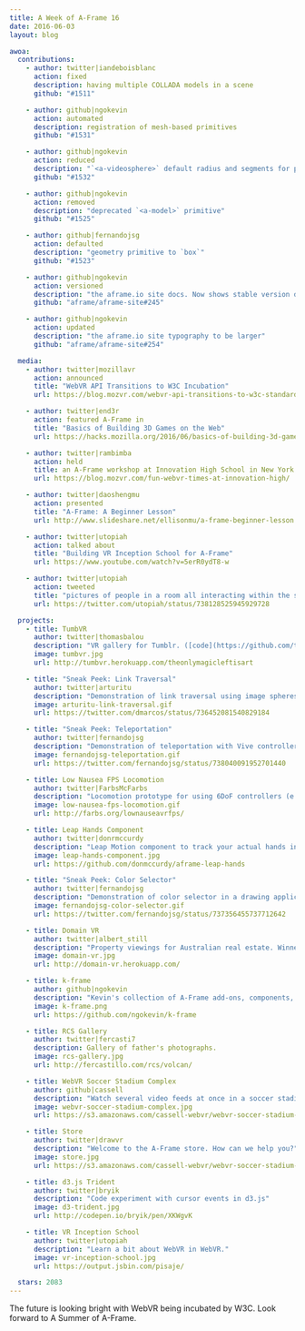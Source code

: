 ```yaml
---
title: A Week of A-Frame 16
date: 2016-06-03
layout: blog

awoa:
  contributions:
    - author: twitter|iandeboisblanc
      action: fixed
      description: having multiple COLLADA models in a scene
      github: "#1511"

    - author: github|ngokevin
      action: automated
      description: registration of mesh-based primitives
      github: "#1531"

    - author: github|ngokevin
      action: reduced
      description: "`<a-videosphere>` default radius and segments for performance"
      github: "#1532"

    - author: github|ngokevin
      action: removed
      description: "deprecated `<a-model>` primitive"
      github: "#1525"

    - author: github|fernandojsg
      action: defaulted
      description: "geometry primitive to `box`"
      github: "#1523"

    - author: github|ngokevin
      action: versioned
      description: "the aframe.io site docs. Now shows stable version docs with dropdown to view `master` docs"
      github: "aframe/aframe-site#245"

    - author: github|ngokevin
      action: updated
      description: "the aframe.io site typography to be larger"
      github: "aframe/aframe-site#254"

  media:
    - author: twitter|mozillavr
      action: announced
      title: "WebVR API Transitions to W3C Incubation"
      url: https://blog.mozvr.com/webvr-api-transitions-to-w3c-standard/

    - author: twitter|end3r
      action: featured A-Frame in
      title: "Basics of Building 3D Games on the Web"
      url: https://hacks.mozilla.org/2016/06/basics-of-building-3d-games-on-the-web/

    - author: twitter|rambimba
      action: held
      title: an A-Frame workshop at Innovation High School in New York
      url: https://blog.mozvr.com/fun-webvr-times-at-innovation-high/

    - author: twitter|daoshengmu
      action: presented
      title: "A-Frame: A Beginner Lesson"
      url: http://www.slideshare.net/ellisonmu/a-frame-beginner-lesson

    - author: twitter|utopiah
      action: talked about
      title: "Building VR Inception School for A-Frame"
      url: https://www.youtube.com/watch?v=5erR0ydT8-w

    - author: twitter|utopiah
      action: tweeted
      title: "pictures of people in a room all interacting within the same A-Frame experience"
      url: https://twitter.com/utopiah/status/738128525945929728

  projects:
    - title: TumbVR
      author: twitter|thomasbalou
      description: "VR gallery for Tumblr. ([code](https://github.com/tbalouet/tumbvr))"
      image: tumbvr.jpg
      url: http://tumbvr.herokuapp.com/theonlymagicleftisart

    - title: "Sneak Peek: Link Traversal"
      author: twitter|arturitu
      description: "Demonstration of link traversal using image spheres"
      image: arturitu-link-traversal.gif
      url: https://twitter.com/dmarcos/status/736452081540829184

    - title: "Sneak Peek: Teleportation"
      author: twitter|fernandojsg
      description: "Demonstration of teleportation with Vive controllers"
      image: fernandojsg-teleportation.gif
      url: https://twitter.com/fernandojsg/status/738040091952701440

    - title: Low Nausea FPS Locomotion
      author: twitter|FarbsMcFarbs
      description: "Locomotion prototype for using 6DoF controllers (e.g., Vive) to grab and swing through scenes."
      image: low-nausea-fps-locomotion.gif
      url: http://farbs.org/lownauseavrfps/

    - title: Leap Hands Component
      author: twitter|donrmccurdy
      description: "Leap Motion component to track your actual hands in VR."
      image: leap-hands-component.jpg
      url: https://github.com/donmccurdy/aframe-leap-hands

    - title: "Sneak Peek: Color Selector"
      author: twitter|fernandojsg
      description: "Demonstration of color selector in a drawing application with Vive controllers"
      image: fernandojsg-color-selector.gif
      url: https://twitter.com/fernandojsg/status/737356455737712642

    - title: Domain VR
      author: twitter|albert_still
      description: "Property viewings for Australian real estate. Winner of the innovation hackathon for [Domain](http://www.domain.com.au/)!"
      image: domain-vr.jpg
      url: http://domain-vr.herokuapp.com/

    - title: k-frame
      author: github|ngokevin
      description: "Kevin's collection of A-Frame add-ons, components, and helpers. All in one bundle."
      image: k-frame.png
      url: https://github.com/ngokevin/k-frame

    - title: RCS Gallery
      author: twitter|fercasti7
      description: Gallery of father's photographs.
      image: rcs-gallery.jpg
      url: http://fercastillo.com/rcs/volcan/

    - title: WebVR Soccer Stadium Complex
      author: github|cassell
      description: "Watch several video feeds at once in a soccer stadium. ([code](https://github.com/cassell/webvr-soccer-stadium-multiplex))"
      image: webvr-soccer-stadium-complex.jpg
      url: https://s3.amazonaws.com/cassell-webvr/webvr-soccer-stadium-multiplex/index.html

    - title: Store
      author: twitter|drawvr
      description: "Welcome to the A-Frame store. How can we help you?"
      image: store.jpg
      url: https://s3.amazonaws.com/cassell-webvr/webvr-soccer-stadium-multiplex/index.html

    - title: d3.js Trident
      author: twitter|bryik
      description: "Code experiment with cursor events in d3.js"
      image: d3-trident.jpg
      url: http://codepen.io/bryik/pen/XKWgvK

    - title: VR Inception School
      author: twitter|utopiah
      description: "Learn a bit about WebVR in WebVR."
      image: vr-inception-school.jpg
      url: https://output.jsbin.com/pisaje/

  stars: 2083
---
```


The future is looking bright with WebVR being incubated by W3C. Look forward to
A Summer of A-Frame.
